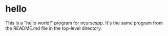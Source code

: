 # hello

This is a "hello world!" program for ncursespp.  It's the same program
from the README.md file in the top-level directory.
